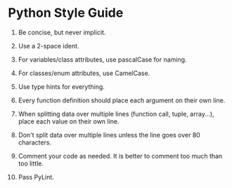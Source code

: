 # Python Style Guide

1. Be concise, but never implicit.
2. Use a 2-space ident.

3. For variables/class attributes, use pascalCase for naming.
4. For classes/enum attributes, use CamelCase.
5. Use type hints for everything.

6. Every function definition should place each argument on their own line.
7. When splitting data over multiple lines (function call, tuple, array...), place each value on their own line.
8. Don't split data over multiple lines unless the line goes over 80 characters.
9. Comment your code as needed. It is better to comment too much than too little.

10. Pass PyLint.
